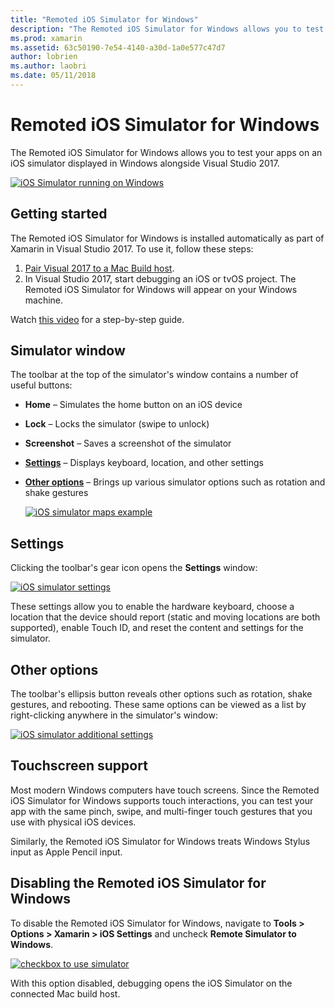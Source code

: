 ```yaml
---
title: "Remoted iOS Simulator for Windows"
description: "The Remoted iOS Simulator for Windows allows you to test your apps on an iOS simulator displayed in Windows alongside Visual Studio 2017."
ms.prod: xamarin
ms.assetid: 63c50190-7e54-4140-a30d-1a0e577c47d7
author: lobrien
ms.author: laobri
ms.date: 05/11/2018
---
```


# Remoted iOS Simulator for Windows

The Remoted iOS Simulator for Windows allows you to test your apps on an
iOS simulator displayed in Windows alongside Visual Studio 2017.

[![](images/hero-sml.png "iOS Simulator running on Windows")](images/hero.png#lightbox)

## Getting started

The Remoted iOS Simulator for Windows is installed automatically as part
of Xamarin in Visual Studio 2017. To use it, follow these steps:

1. [Pair Visual 2017 to a Mac Build host](~/ios/get-started/installation/windows/connecting-to-mac/index.md).
2. In Visual Studio 2017, start debugging an iOS or tvOS project. The 
Remoted iOS Simulator for Windows will appear on your Windows machine.

Watch [this video](deploy.md) for a step-by-step guide.

## Simulator window

The toolbar at the top of the simulator's window contains a number of 
useful buttons:

- **Home** – Simulates the home button on an iOS device
- **Lock** – Locks the simulator (swipe to unlock)
- **Screenshot** – Saves a screenshot of the simulator
- [**Settings**](#settings) – Displays keyboard, location, and other 
  settings
- [**Other options**](#other-options) – Brings up various simulator options 
  such as rotation and shake gestures

    [![](images/maps-app-sml.png "iOS simulator maps example")](images/maps-app.png#lightbox)

## Settings

Clicking the toolbar's gear icon opens the **Settings** window:

[![](images/settings-sml.png "iOS simulator settings")](images/settings.png#lightbox)

These settings allow you to enable the hardware keyboard, choose a
location that the device should report (static and moving locations are
both supported), enable Touch ID, and reset the content and settings for
the simulator.

## Other options

The toolbar's ellipsis button reveals other options such as rotation,
shake gestures, and rebooting. These same options can be viewed as a list
by right-clicking anywhere in the simulator's window:

[![](images/more-sml.png "iOS simulator additional settings")](images/more.png#lightbox)

## Touchscreen support

Most modern Windows computers have touch screens. Since the Remoted iOS
Simulator for Windows supports touch interactions, you can test your app
with the same pinch, swipe, and multi-finger touch gestures that you use
with physical iOS devices.

Similarly, the Remoted iOS Simulator for Windows treats Windows Stylus
input as Apple Pencil input.

## Disabling the Remoted iOS Simulator for Windows

To disable the Remoted iOS Simulator for Windows, navigate to 
**Tools > Options > Xamarin > iOS Settings** and uncheck 
**Remote Simulator to Windows**.

[![](images/options-sml.png "checkbox to use simulator")](images/options.png#lightbox)

With this option disabled, debugging opens the iOS Simulator on 
the connected Mac build host.
